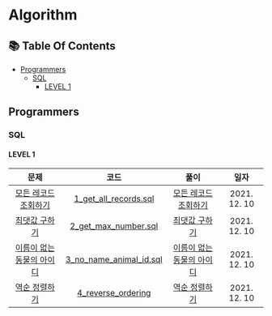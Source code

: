 # Algorithm

## :books: Table Of Contents

* [Programmers](#programmers)
    * [SQL](#sql)
        * [LEVEL 1](#level-1)


## Programmers

### SQL

#### LEVEL 1

|문제|코드|풀이|일자|
|:-:|:-:|:-:|:-:|
|[모든 레코드 조회하기](https://programmers.co.kr/learn/courses/30/lessons/59034)|[1_get_all_records.sql](/Programmers/SQL/LEVEL_1/1_get_all_records.sql)|[모든 레코드 조회하기](https://www.weekwith.me/algorithms/programmers/sql/level-1/1-get-all-records/)|2021. 12. 10|
|[최댓값 구하기](https://programmers.co.kr/learn/courses/30/lessons/59415)|[2_get_max_number.sql](/Programmers/SQL/LEVEL_1/2_get_max_number.sql)|[최댓값 구하기](https://www.weekwith.me/algorithms/programmers/sql/level-1/2-get-max-number/)|2021. 12. 10|
|[이름이 없는 동물의 아이디](https://programmers.co.kr/learn/courses/30/lessons/59039)|[3_no_name_animal_id.sql](/Programmers/SQL/LEVEL_1/3_no_name_animal_id.sql)|[이름이 없는 동물의 아이디](https://www.weekwith.me/algorithms/programmers/sql/level-1/3-no-name-animal-id/)|2021. 12. 10|
|[역순 정렬하기](https://programmers.co.kr/learn/courses/30/lessons/59035)|[4_reverse_ordering](/Programmers/SQL/LEVEL_1/4_reverse_ordering.sql)|[역순 정렬하기](https://www.weekwith.me/algorithms/programmers/sql/level-1/4-reverse-ordering/)|2021. 12. 10|